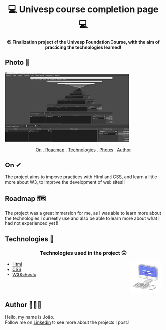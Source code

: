 <h1 align="center">
   💻 Univesp course completion page 💻
</h1>

<h4 align="center">
  😉 Finalization project of the Univesp Foundation Course, with the aim of practicing the technologies learned!
</h4>

## Photo 🎴
   
   <img src="2022-12-21 14-39-38.webp" width= 400px >
   
   
<p align="center">   
   <a href="#On">On</a> .
   <a href="#Roadmap">Roadmap</a> .
   <a href="#Technologies">Technologies</a> .
   <a href="#Photo">Photos</a> . 
   <a href="#Author">Author</a> 
   
 </p>


   
 ## On ✔
     
     
   <p> The project aims to improve practices with Html and CSS, and learn a little more about W3, to improve the development of web sites!! </p>
   
   
   
 ## Roadmap 🗺
   
   <p>The project was a great immersion for me, as I was able to learn more about the technologies I currently use and also be able to learn more about what 
   I had not experienced yet !!</p>
   
   
 ## Technologies 🚀
   
   <h3 align="center"> Technologies used in the project 🙃 </h3>
   
   <img src='computer1.gif' alt='gif-de-computador' align='right' width='20%'/>

- [Html](https://developer.mozilla.org/pt-BR/docs/Web/HTML/Element/html/)  
- [CSS](https://developer.mozilla.org/pt-BR/docs/Web/CSS)  
- [W3Schools](https://www.w3schools.com/)  

<br>
<br>
   
## Author 🙋🏾‍♂️
   <p> Hello, my name is João. <br> Follow me on <a href="https://www.linkedin.com/in/joaosoaressilva/" target="_blank">Linkedin</a> to see more about the projects I post.!</p>
